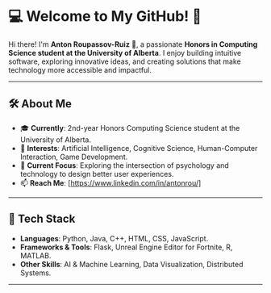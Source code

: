 # 💻 Welcome to My GitHub! 🚀  

Hi there! I'm **Anton Roupassov-Ruiz** 👋, a passionate **Honors in Computing Science student at the University of Alberta**.
I enjoy building intuitive software, exploring innovative ideas, and creating solutions that make technology more accessible and impactful.

---

## 🛠️ About Me
- 🎓 **Currently**: 2nd-year Honors Computing Science student at the University of Alberta.
- 🌟 **Interests**: Artificial Intelligence, Cognitive Science, Human-Computer Interaction, Game Development.
- 🔬 **Current Focus**: Exploring the intersection of psychology and technology to design better user experiences.
- 📫 **Reach Me**: [https://www.linkedin.com/in/antonrou/]

---

## 🔧 Tech Stack
- **Languages**: Python, Java, C++, HTML, CSS, JavaScript.
- **Frameworks & Tools**: Flask, Unreal Engine Editor for Fortnite, R, MATLAB.
- **Other Skills**: AI & Machine Learning, Data Visualization, Distributed Systems.

---
